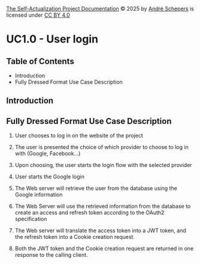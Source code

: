 <a href="https://github.com/andres81/The-Self-Actualization-Project">The
Self-Actualization Project Documentation</a> © 2025
by <a href="https://www.andreschepers.nl">André Schepers</a> is licensed
under <a href="https://creativecommons.org/licenses/by/4.0/">CC BY
4.0</a><img src="https://mirrors.creativecommons.org/presskit/icons/cc.svg" alt="" style="max-width: 1em;max-height:1em;margin-left: .2em;"><img src="https://mirrors.creativecommons.org/presskit/icons/by.svg" alt="" style="max-width: 1em;max-height:1em;margin-left: .2em;">

# UC1.0 - User login

## Table of Contents

* Introduction
* Fully Dressed Format Use Case Description

## Introduction

## Fully Dressed Format Use Case Description

1. User chooses to log in on the website of the project
2. The user is presented the choice of which provider to choose to log in with
   (Google, Facebook...)
3. Upon choosing, the user starts the login flow with the selected provider

1. User starts the Google login 



12. The Web server will retrieve the user from the database using the Google
    information
8. The Web Server will use the retrieved information from the database to create
   an access and refresh token according to the OAuth2 specification
9. The Web server will translate the access token into a JWT token, and the
   refresh token into a Cookie creation request.
10. Both the JWT token and the Cookie creation request are returned in one
    response to the calling client.